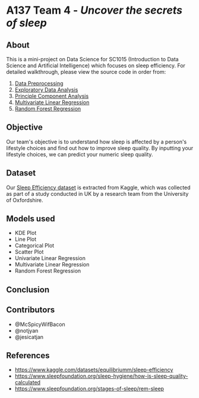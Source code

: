 # A137 Team 4 - _Uncover the secrets of sleep_

## About
This is a mini-project on Data Science for SC1015 (Introduction to Data Science and Artificial Intelligence) which focuses on sleep efficiency. For detailed walkthrough, please view the source code in order from:

1. [Data Preprocessing](https://github.com/McSpicyWifBacon/DSAI-Project/blob/main/data-preprocessing.ipynb)
2. [Exploratory Data Analysis](https://github.com/McSpicyWifBacon/DSAI-Project/blob/main/eda.ipynb)
3. [Principle Component Analysis](https://github.com/McSpicyWifBacon/DSAI-Project/blob/main/pca.ipynb)
4. [Multivariate Linear Regression](https://github.com/McSpicyWifBacon/DSAI-Project/blob/main/multivariate-regression.ipynb)
5. [Random Forest Regression](https://github.com/McSpicyWifBacon/DSAI-Project/blob/main/random-forest-regression.ipynb)

## Objective
Our team's objective is to understand how sleep is affected by a person's lifestyle choices and find out how to improve sleep quality. By inputting your lifestyle choices, we can predict your numeric sleep quality.

## Dataset
Our [Sleep Efficiency dataset](https://www.kaggle.com/datasets/equilibriumm/sleep-efficiency) is extracted from Kaggle, which was collected as part of a  study conducted in UK by a research team from the University of Oxfordshire.

## Models used
- KDE Plot
- Line Plot
- Categorical Plot
- Scatter Plot
- Univariate Linear Regression
- Multivariate Linear Regression
- Random Forest Regression

## Conclusion

## Contributors
- @McSpicyWifBacon
- @notjyan
- @jesicatjan

## References
- <https://www.kaggle.com/datasets/equilibriumm/sleep-efficiency>
- <https://www.sleepfoundation.org/sleep-hygiene/how-is-sleep-quality-calculated>
- <https://www.sleepfoundation.org/stages-of-sleep/rem-sleep>
